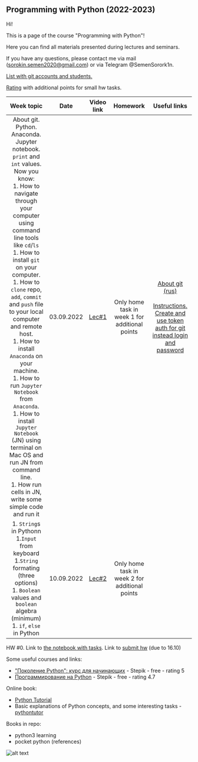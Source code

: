 ## Programming with Python (2022-2023)

Hi!

This is a page of the course "Programming with Python"! 

Here you can find all materials presented during lectures and seminars.

If you have any questions, please contact me via mail (sorokin.semen2020@gmail.com) or via Telegram @SemenSorork1n. 

[List with git accounts and students.](https://docs.google.com/spreadsheets/d/1OjiQDeEzDTKpUxrVYXFFxTZpD60it9K5oVD9mCymKjA/edit?usp=sharing)

[Rating](https://docs.google.com/spreadsheets/d/1WpgupvTiVO-BwEbjrdZX05NVmX7QIq5foIANgiA2Lm8/edit?usp=sharing) with additional points for small hw tasks.

|                                                                                                                                                                                                                                                                                                       Week topic                                                                                                                                                                                                                                                                                                       |    Date    |              Video link               |                    Homework                    | Useful links |
|:----------------------------------------------------------------------------------------------------------------------------------------------------------------------------------------------------------------------------------------------------------------------------------------------------------------------------------------------------------------------------------------------------------------------------------------------------------------------------------------------------------------------------------------------------------------------------------------------------------------------:|:----------:|:-------------------------------------:|:----------------------------------------------:| :---: |
| About git. Python. Anaconda. Jupyter notebook. `print` and  `int` values. <br> Now you know: <br> 1. How to navigate through your computer using command line tools like `cd`/`ls` <br> 1. How to install `git` on your computer. <br> 1. How to `clone` repo, `add`, `commit` and `push` file to your local computer and remote host. <br> 1. How to install `Anaconda` on your machine. <br> 1. How to run `Jupyter Notebook` from `Anaconda`. <br> 1. How to install `Jupyter Notebook` (JN) using terminal on Mac OS and run JN from command line. <br> 1. How run cells in JN, write some  simple code and run it | 03.09.2022 | [Lec#1](https://youtu.be/LYdMXHPCF7c) | Only home task in week 1 for additional points | [About git (rus)](https://www.youtube.com/watch?v=SEvR78OhGtw) <br> <br> [Instructions. Create and use token auth for git instead login and password](https://docs.github.com/en/authentication/keeping-your-account-and-data-secure/creating-a-personal-access-token) |
|                                                                                                                                                                                                               1. `String`s in Pythonn <br> 1.`Input` from keyboard  <br> 1.`String` formating (three options) <br> 1. `Boolean` values and `boolean` algebra (minimum)  <br> 1.  `if`, `else` in Python                                                                                                                                                                                                                | 10.09.2022 | [Lec#2]() | Only home task in week 2 for additional points |  |

HW #0. Link to [the notebook with tasks](https://github.com/semensorokin/python_course_materials/blob/year22-23/HW_0/HW_0.ipynb). Link to [submit hw](https://forms.gle/KEefbJXP7VtpGnBb8) (due to 16.10) 



Some useful courses and links:
 - ["Поколение Python": курс для начинающих](https://stepik.org/course/58852/promo) - Stepik - free - rating 5
 - [Программирование на Python](https://stepik.org/course/67/promo) - Stepik - free - rating 4.7

Online book:
 - [Python Tutorial](https://pythonbasics.org/exercises/)
 - Basic explanations of Python concepts, and some interesting tasks - [pythontutor](http://pythontutor.ru/)

Books in repo:
 - python3 learning 
 - pocket python (references)



![alt text](python.svg)
